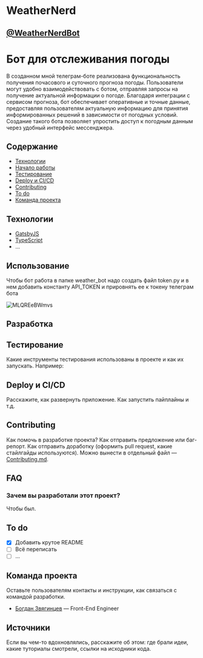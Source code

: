 # WeatherNerd
## [@WeatherNerdBot](https://telegram.me/WeatherNerdBot)
# Бот для отслеживания погоды
В созданном мной телеграм-боте реализована функциональность получения почасового и суточного прогноза погоды. Пользователи могут удобно взаимодействовать с ботом, отправляя запросы на получение актуальной информации о погоде. Благодаря интеграции с сервисом прогноза, бот обеспечивает оперативные и точные данные, предоставляя пользователям актуальную информацию для принятия информированных решений в зависимости от погодных условий. Создание такого бота позволяет упростить доступ к погодным данным через удобный интерфейс мессенджера.

## Содержание
- [Технологии](#технологии)
- [Начало работы](#начало-работы)
- [Тестирование](#тестирование)
- [Deploy и CI/CD](#deploy-и-ci/cd)
- [Contributing](#contributing)
- [To do](#to-do)
- [Команда проекта](#команда-проекта)

## Технологии
- [GatsbyJS](https://www.gatsbyjs.com/)
- [TypeScript](https://www.typescriptlang.org/)
- ...

## Использование
Чтобы бот работа в папке weather_bot надо создать файл token.py и в нем добавить константу API_TOKEN и прировнять ее к токену телеграм бота

![MLQREeBWmvs](https://github.com/AlxKrk/WeatherNerd/assets/145109375/f53af68d-a258-4cb4-89bc-10c467911295)

## Разработка

## Тестирование
Какие инструменты тестирования использованы в проекте и как их запускать. Например:


## Deploy и CI/CD
Расскажите, как развернуть приложение. Как запустить пайплайны и т.д.

## Contributing
Как помочь в разработке проекта? Как отправить предложение или баг-репорт. Как отправить доработку (оформить pull request, какие стайлгайды используются). Можно вынести в отдельный файл — [Contributing.md](./CONTRIBUTING.md).

## FAQ 

### Зачем вы разработали этот проект?
Чтобы был.

## To do
- [x] Добавить крутое README
- [ ] Всё переписать
- [ ] ...

## Команда проекта
Оставьте пользователям контакты и инструкции, как связаться с командой разработки.

- [Богдан Звягинцев](tg://resolve?domain=bzvyagintsev) — Front-End Engineer

## Источники
Если вы чем-то вдохновлялись, расскажите об этом: где брали идеи, какие туториалы смотрели, ссылки на исходники кода. 
